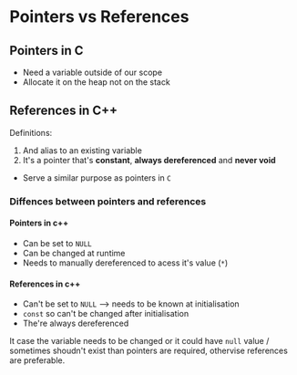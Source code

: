 # Pointers vs References

## Pointers in C

- Need a variable outside of our scope
- Allocate it on the heap not on the stack

## References in C++

Definitions:

1. And alias to an existing variable
2. It's a pointer that's **constant**, **always dereferenced** and **never void**

- Serve a similar purpose as pointers in `C`

### Diffences between pointers and references

#### Pointers in c++

- Can be set to `NULL`
- Can be changed at runtime
- Needs to manually dereferenced to acess it's value (`*`)

#### References in c++

- Can't be set to `NULL` --> needs to be known at initialisation
- `const` so can't be changed after initialisation
- The're always dereferenced

It case the variable needs to be changed or it could have `null` value / sometimes shoudn't exist than pointers are required, othervise references are preferable.
